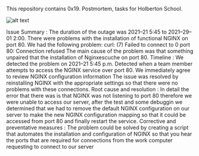This repository contains 0x19. Postmortem, tasks for Holberton School.

![alt text](https://www.lifewire.com/thmb/BqNHLR_co1XCvB2JWNY9Gry39LU=/3519x2346/filters:fill(auto,1)/computer-error-message-lucas-racasse-photoalto-getty-images-56cf68565f9b5879cc6562f6-e07c247cdfae46fda41b91c7fa2ebb85.jpg) 

Issue Summary :
The duration of the outage was 2021–21 5:45 to 2021–29–01 2:00.
There were problems with the installation of functional NGINX on port 80.
We had the following problem:
curl: (7) Failed to connect to 0 port 80: Connection refused
The main cause of the problem was that something unpaired that the installation of Nginxescuche on port 80.
Timeline :
We detected the problem on 2021–21 5:45 p.m.
Detected when a team member attempts to access the NGINX service over port 80.
We immediately agree to review NGINX configuration information
The issue was resolved by reinstalling NGINX with the appropriate settings so that there were no problems with these connections.
Root cause and resolution :
In detail the error that there was is that NGINX was not listening to port 80 therefore we were unable to access our server, after the test and some debuggin we determined that we had to remove the default NGINX configuration on our server to make the new NGINX configuration mapping so that it could be accessed from port 80 and finally restart the service.
Corrective and preventative measures :
The problem could be solved by creating a script that automates the installation and configuration of NGINX so that you hear the ports that are required for connections from the work computer requesting to connect to our server